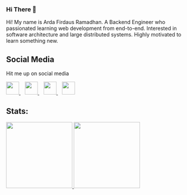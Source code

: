 ### Hi There 👋

Hi! My name is Arda Firdaus Ramadhan. A Backend Engineer who passionated learning web development from end-to-end. Interested in software architecture and large distributed systems. Highly motivated to learn something new.

## Social Media
Hit me up on social media
<p>
  <a href="https://www.linkedin.com/in/ardafirdausr">
    <img width="35px" src="https://icons.veryicon.com/png/o/brands/logo-1/linkedin-box-fill-1.png" />
  </a>
  &nbsp;&nbsp;
  <a href="https://www.twitter.com/ardafirdausr">
    <img width="35px" src="https://icons.veryicon.com/png/o/brands/logo-1/twitter-fill-1.png" />
  </a>
  &nbsp;&nbsp;
  <a href="https://www.instagram.com/ardafirdausr">
    <img width="35px" src="https://icons.veryicon.com/png/o/brands/logo-1/instagram-fill-2.png" />
  </a>
  &nbsp;&nbsp;
  <a href="https://www.facebook.com/ardafirdausr">
    <img width="35px" src="https://icons.veryicon.com/png/o/brands/logo-1/facebook-fill-2.png" />
  </a>
</p>

## Stats:

<a href="https://github.com/AndhikaRei">
  <img height="180em" src="https://github-readme-stats-eight-theta.vercel.app/api?username=ardafirdausr&show_icons=true&theme=buefy&include_all_commits=true&count_private=true"/>
  <img height="180em" src="https://github-readme-stats.vercel.app/api/top-langs/?username=ardafirdausr&include_all_commits=true&count_private=true&theme=vue&layout=compact&hide=jupyter%20notebook,HTML,CSS,JavaScript,Blade" />
</a>

<!--
**ardafirdausr/ardafirdausr** is a ✨ _special_ ✨ repository because its `README.md` (this file) appears on your GitHub profile.

Here are some ideas to get you started:

- 🔭 I’m currently working on ...
- 🌱 I’m currently learning ...
- 👯 I’m looking to collaborate on ...
- 🤔 I’m looking for help with ...
- 💬 Ask me about ...
- 📫 How to reach me: ...
- 😄 Pronouns: ...
- ⚡ Fun fact: ...
-->
